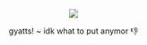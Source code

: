

　<p align="center">![](https://komarev.com/ghpvc/?username=2ft-high&label=✦&color=E593AD)</p>

<p align="center">
gyatts! ~ idk what to put anymor 👎
